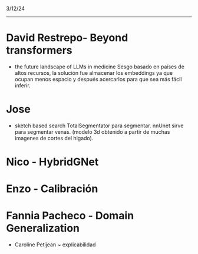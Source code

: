 3/12/24

---
# David Restrepo- Beyond transformers
- the future landscape of LLMs in medicine
Sesgo basado en países de altos recursos, la solución fue almacenar los embeddings ya que ocupan menos espacio y después acercarlos para que sea más fácil inferir.

# Jose 
- sketch based search
TotalSegmentator para segmentar.
nnUnet sirve para segmentar venas. (modelo 3d obtenido a partir de muchas imagenes de cortes del higado).

# Nico - HybridGNet

# Enzo - Calibración

# Fannia Pacheco - Domain Generalization
- Caroline Petijean ~ explicabilidad
